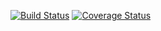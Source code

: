 [![Build Status](https://travis-ci.org/udaykkumar/play_ground.svg?branch=main)](https://travis-ci.org/udaykkumar/play_ground)
[![Coverage Status](https://coveralls.io/repos/github/udaykkumar/play_ground/badge.svg?branch=main)](https://coveralls.io/github/udaykkumar/play_ground?branch=main)